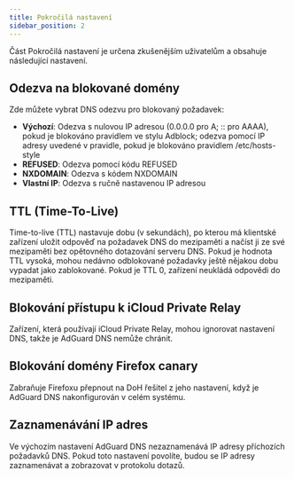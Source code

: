 ```yaml
---
title: Pokročilá nastavení
sidebar_position: 2
---
```


Část Pokročilá nastavení je určena zkušenějším uživatelům a obsahuje následující nastavení.

## Odezva na blokované domény

Zde můžete vybrat DNS odezvu pro blokovaný požadavek:

- **Výchozí**: Odezva s nulovou IP adresou (0.0.0.0 pro A; :: pro AAAA), pokud je blokováno pravidlem ve stylu Adblock; odezva pomocí IP adresy uvedené v pravidle, pokud je blokováno pravidlem /etc/hosts-style
- **REFUSED**: Odezva pomocí kódu REFUSED
- **NXDOMAIN**: Odezva s kódem NXDOMAIN
- **Vlastní IP**: Odezva s ručně nastavenou IP adresou

## TTL (Time-To-Live)

Time-to-live (TTL) nastavuje dobu (v sekundách), po kterou má klientské zařízení uložit odpověď na požadavek DNS do mezipaměti a načíst ji ze své mezipaměti bez opětovného dotazování serveru DNS. Pokud je hodnota TTL vysoká, mohou nedávno odblokované požadavky ještě nějakou dobu vypadat jako zablokované. Pokud je TTL 0, zařízení neukládá odpovědi do mezipaměti.

## Blokování přístupu k iCloud Private Relay

Zařízení, která používají iCloud Private Relay, mohou ignorovat nastavení DNS, takže je AdGuard DNS nemůže chránit.

## Blokování domény Firefox canary

Zabraňuje Firefoxu přepnout na DoH řešitel z jeho nastavení, když je AdGuard DNS nakonfigurován v celém systému.

## Zaznamenávání IP adres

Ve výchozím nastavení AdGuard DNS nezaznamenává IP adresy příchozích požadavků DNS. Pokud toto nastavení povolíte, budou se IP adresy zaznamenávat a zobrazovat v protokolu dotazů.

